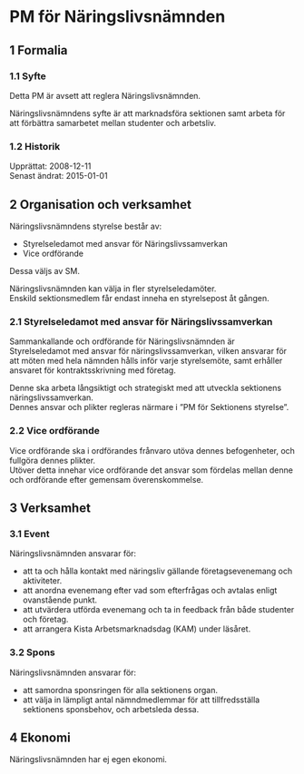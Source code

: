 # PM för Näringslivsnämnden

## 1 Formalia

### 1.1 Syfte

Detta PM är avsett att reglera Näringslivsnämnden.

Näringslivsnämndens syfte är att marknadsföra sektionen samt arbeta för att förbättra samarbetet mellan studenter och arbetsliv.

### 1.2 Historik

Upprättat: 2008-12-11  
Senast ändrat: 2015-01-01

## 2 Organisation och verksamhet

Näringslivsnämndens styrelse består av:

- Styrelseledamot med ansvar för Näringslivssamverkan  
- Vice ordförande

Dessa väljs av SM.

Näringslivsnämnden kan välja in fler styrelseledamöter.  
Enskild sektionsmedlem får endast inneha en styrelsepost åt gången.

### 2.1 Styrelseledamot med ansvar för Näringslivssamverkan

Sammankallande och ordförande för Näringslivsnämnden är Styrelseledamot med ansvar för näringslivssamverkan, vilken ansvarar för att möten med hela nämnden hålls inför varje styrelsemöte, samt erhåller ansvaret för kontraktsskrivning med företag.  

Denne ska arbeta långsiktigt och strategiskt med att utveckla sektionens näringslivssamverkan.  
Dennes ansvar och plikter regleras närmare i ”PM för Sektionens styrelse”.

### 2.2 Vice ordförande

Vice ordförande ska i ordförandes frånvaro utöva dennes befogenheter, och fullgöra dennes plikter.  
Utöver detta innehar vice ordförande det ansvar som fördelas mellan denne och ordförande efter gemensam överenskommelse.

## 3 Verksamhet

### 3.1 Event

Näringslivsnämnden ansvarar för:

- att ta och hålla kontakt med näringsliv gällande företagsevenemang och aktiviteter.  
- att anordna evenemang efter vad som efterfrågas och avtalas enligt ovanstående punkt.  
- att utvärdera utförda evenemang och ta in feedback från både studenter och företag.  
- att arrangera Kista Arbetsmarknadsdag (KAM) under läsåret.

### 3.2 Spons

Näringslivsnämnden ansvarar för:

- att samordna sponsringen för alla sektionens organ.  
- att välja in lämpligt antal nämndmedlemmar för att tillfredsställa sektionens sponsbehov, och arbetsleda dessa.

## 4 Ekonomi

Näringslivsnämnden har ej egen ekonomi.
